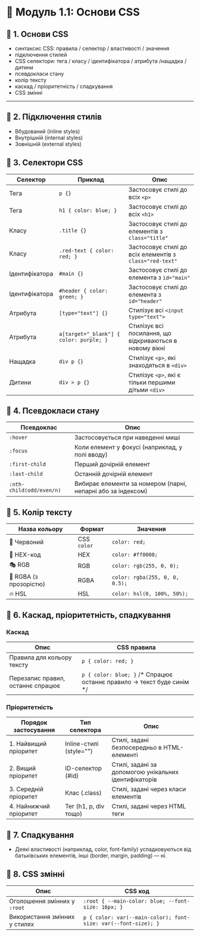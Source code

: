 # 📌 Модуль 1.1: Основи CSS

## 🔹 1. Основи CSS
- синтаксис CSS: правила / селектор / властивості / значення
- підключення стилей
- CSS селектори: тега / класу / ідентифікатора / атрибута /нащадка / дитини
- псевдокласи стану
- колір тексту
- каскад / пріоритетність / спадкування
- CSS змінні

---

## 🔹 2. Підключення стилів
- Вбудований (inline styles)
- Внутрішній (internal styles)
- Зовнішній (external styles)

## 🔹 3. Селектори CSS

| Селектор | Приклад | Опис |
|----------|---------|------|
| Тега | `p {}` | Застосовує стилі до всіх `<p>` |
| Тега | `h1 { color: blue; }` | Застосовує стилі до всіх `<h1>` |
| Класу | `.title {}` | Застосовує стилі до елементів з `class="title"` |
| Класу | `.red-text { color: red; }` | Застосовує стилі до всіх елементів з `class="red-text"` |
| Ідентифікатора | `#main {}` | Застосовує стилі до елемента з `id="main"` |
| Ідентифікатора | `#header { color: green; }` | Застосовує стилі до елемента з `id="header"` |
| Атрибута | `[type="text"] {}` | Стилізує всі `<input type="text">` |
| Атрибута | `a[target="_blank"] { color: purple; }` | Стилізує всі посилання, що відкриваються в новому вікні |
| Нащадка | `div p {}` | Стилізує `<p>`, які знаходяться в `<div>` |
| Дитини | `div > p {}` | Стилізує `<p>`, які є тільки першими дітьми `<div>` |

## 🔹 4. Псевдокласи стану

| Псевдоклас           | Опис                                                                 |
|----------------------|----------------------------------------------------------------------|
| `:hover`             | Застосовується при наведенні миші                                   |
| `:focus`             | Коли елемент у фокусі (наприклад, у полі вводу)                     |
| `:first-child`       | Перший дочірній елемент                                             |
| `:last-child`        | Останній дочірній елемент                                           |
| `:nth-child(odd/even/n)` | Вибирає елементи за номером (парні, непарні або за індексом)        |

## 🔹 5. Колір тексту

| Назва кольору           | Формат                      | Значення                                      |
|-------------------------|-----------------------------|-----------------------------------------------|
| 🔹 Червоний             | CSS `color`                 | `color: red;`                                 |
| 🎨 HEX-код              | HEX                         | `color: #ff0000;`                             |
| 🎭 RGB                  | RGB                         | `color: rgb(255, 0, 0);`                      |
| 🌈 RGBA (з прозорістю)  | RGBA                        | `color: rgba(255, 0, 0, 0.5);`                |
| 🔥 HSL                  | HSL                         | `color: hsl(0, 100%, 50%);`                   |

## 🔹 6. Каскад, пріоритетність, спадкування
### Каскад

| Опис                           | CSS правила                                        |
|--------------------------------|----------------------------------------------------|
| Правила для кольору тексту    | `p { color: red; }`                                |
| Перезапис правил, останнє спрацює | `p { color: blue; }` /* Спрацює останнє правило → текст буде синім */ |

### Пріоритетність

| Порядок застосування        | Тип селектора             | Опис                                             |
|----------------------------|---------------------------|--------------------------------------------------|
| 1. Найвищий пріоритет      | Inline-стилі (style="")    | Стилі, задані безпосередньо в HTML-елементі      |
| 2. Вищий пріоритет         | ID-селектор (#id)          | Стилі, задані за допомогою унікальних ідентифікаторів |
| 3. Середній пріоритет      | Клас (.class)              | Стилі, задані через класи елементів              |
| 4. Найнижчий пріоритет     | Тег (h1, p, div тощо)      | Стилі, задані через HTML теги                   |


## 🔹 7. Спадкування

- Деякі властивості (наприклад, color, font-family) успадковуються від батьківських елементів, інші (border, margin, padding) — ні.

## 🔹 8. CSS змінні

| Опис                            | CSS код                                                      |
|---------------------------------|--------------------------------------------------------------|
| Оголошення змінних у `:root`    | `:root { --main-color: blue; --font-size: 16px; }`           |
| Використання змінних у стилях   | `p { color: var(--main-color); font-size: var(--font-size); }` |